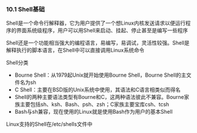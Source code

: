 ### 10.1 Shell基础

Shell是一个命令行解释器，它为用户提供了一个想Linux内核发送请求以便运行程序的界面系统级程序，用户可以用Shell来启动、挂起、停止甚至是编写一些程序

Shell还是一个功能相当强大的编程语言，易编写，易调试，灵活性较强。Shell是解释执行的脚本语言，在Shell中可以直接调用Linux系统命令

Shell分类

- Bourne Shell：从1979起Unix就开始使用Bourne Shell，Bourne Shell的主文件名为sh
- C Shell：主要在BSD版的Unix系统中使用，其语法和C语言相类似而得名
- Shell的两种主要语法类型有Bourne和C，这两种语法彼此不兼容。Bourne家族主要包括sh、ksh、Bash、psh、zsh；C家族主要宝库csh、tcsh
- Bash与sh兼容，现在使用的Linux就是使用Bash作为用户的基本Shell

Linux支持的Shell在/etc/shells文件中